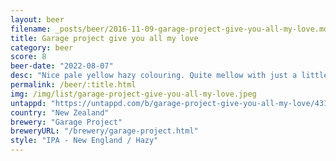 ```yaml
---
layout: beer
filename: _posts/beer/2016-11-09-garage-project-give-you-all-my-love.md
title: Garage project give you all my love
category: beer
score: 8
beer-date: "2022-08-07"
desc: "Nice pale yellow hazy colouring. Quite mellow with just a little extra tang. A relaxing beverage"
permalink: /beer/:title.html
img: /img/list/garage-project-give-you-all-my-love.jpeg
untappd: "https://untappd.com/b/garage-project-give-you-all-my-love/4313923"
country: "New Zealand"
brewery: "Garage Project"
breweryURL: "/brewery/garage-project.html"
style: "IPA - New England / Hazy"
---
```

